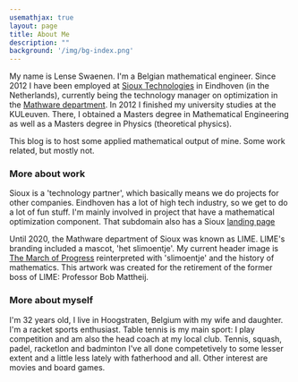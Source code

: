```yaml
---
usemathjax: true
layout: page
title: About Me
description: ""
background: '/img/bg-index.png'
---
```


My name is Lense Swaenen. I'm a Belgian mathematical engineer. Since 2012 I have been employed at [Sioux Technologies](https://www.sioux.eu) in Eindhoven (in the Netherlands), currently being the technology manager on optimization in the [Mathware department](https://www.sioux.eu/competences/mathware/). In 2012 I finished my university studies at the KULeuven. There, I obtained a Masters degree in Mathematical Engineering as well as a Masters degree in Physics (theoretical physics).

This blog is to host some applied mathematical output of mine. Some work related, but mostly not.

### More about work
Sioux is a 'technology partner', which basically means we do projects for other companies. Eindhoven has a lot of high tech industry, so we get to do a lot of fun stuff. I'm mainly involved in project that have a mathematical optimization component. That subdomain also has a Sioux [landing page](https://www.sioux.eu/competences/mathware/optimization/)

Until 2020, the Mathware department of Sioux was known as LIME. LIME's branding included a mascot, 'het slimoentje'. My current header image is [The March of Progress](https://en.wikipedia.org/wiki/March_of_Progress) reinterpreted with 'slimoentje' and the history of mathematics. This artwork was created for the retirement of the former boss of LIME: Professor Bob Mattheij.

### More about myself
I'm 32 years old, I live in Hoogstraten, Belgium with my wife and daughter. I'm a racket sports enthusiast. Table tennis is my main sport: I play competition and am also the head coach at my local club. Tennis, squash, padel, racketlon and badminton I've all done competetively to some lesser extent and a little less lately with fatherhood and all. Other interest are movies and board games.
